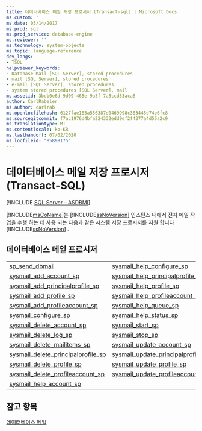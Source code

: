 ```yaml
---
title: 데이터베이스 메일 저장 프로시저 (Transact-sql) | Microsoft Docs
ms.custom: ''
ms.date: 03/14/2017
ms.prod: sql
ms.prod_service: database-engine
ms.reviewer: ''
ms.technology: system-objects
ms.topic: language-reference
dev_langs:
- TSQL
helpviewer_keywords:
- Database Mail [SQL Server], stored procedures
- mail [SQL Server], stored procedures
- e-mail [SQL Server], stored procedures
- system stored procedures [SQL Server], mail
ms.assetid: 3bdb0e6d-9d09-465e-9a3f-7a8ccd53aca8
author: CarlRabeler
ms.author: carlrab
ms.openlocfilehash: 6127fae185a556387d0469998c383445d74e6fc8
ms.sourcegitcommit: f7ac1976d4bfa224332edd9ef2f4377a4d55a2c9
ms.translationtype: MT
ms.contentlocale: ko-KR
ms.lasthandoff: 07/02/2020
ms.locfileid: "85898175"
---
```

# <a name="database-mail-stored-procedures-transact-sql"></a>데이터베이스 메일 저장 프로시저(Transact-SQL)
[!INCLUDE [SQL Server - ASDBMI](../../includes/applies-to-version/sql-asdbmi.md)]

  [!INCLUDE[msCoName](../../includes/msconame-md.md)]는 [!INCLUDE[ssNoVersion](../../includes/ssnoversion-md.md)] 인스턴스 내에서 전자 메일 작업을 수행 하는 데 사용 되는 다음과 같은 시스템 저장 프로시저를 지원 합니다 [!INCLUDE[ssNoVersion](../../includes/ssnoversion-md.md)] .  
  
## <a name="database-mail-procedures"></a>데이터베이스 메일 프로시저  
  
|||  
|-|-|  
|[sp_send_dbmail](../../relational-databases/system-stored-procedures/sp-send-dbmail-transact-sql.md)|[sysmail_help_configure_sp](../../relational-databases/system-stored-procedures/sysmail-help-configure-sp-transact-sql.md)|  
|[sysmail_add_account_sp](../../relational-databases/system-stored-procedures/sysmail-add-account-sp-transact-sql.md)|[sysmail_help_principalprofile_sp](../../relational-databases/system-stored-procedures/sysmail-help-principalprofile-sp-transact-sql.md)|  
|[sysmail_add_principalprofile_sp](../../relational-databases/system-stored-procedures/sysmail-add-principalprofile-sp-transact-sql.md)|[sysmail_help_profile_sp](../../relational-databases/system-stored-procedures/sysmail-help-profile-sp-transact-sql.md)|  
|[sysmail_add_profile_sp](../../relational-databases/system-stored-procedures/sysmail-add-profile-sp-transact-sql.md)|[sysmail_help_profileaccount_sp](../../relational-databases/system-stored-procedures/sysmail-help-profileaccount-sp-transact-sql.md)|  
|[sysmail_add_profileaccount_sp](../../relational-databases/system-stored-procedures/sysmail-add-profileaccount-sp-transact-sql.md)|[sysmail_help_queue_sp](../../relational-databases/system-stored-procedures/sysmail-help-queue-sp-transact-sql.md)|  
|[sysmail_configure_sp](../../relational-databases/system-stored-procedures/sysmail-configure-sp-transact-sql.md)|[sysmail_help_status_sp](../../relational-databases/system-stored-procedures/sysmail-help-status-sp-transact-sql.md)|  
|[sysmail_delete_account_sp](../../relational-databases/system-stored-procedures/sysmail-delete-account-sp-transact-sql.md)|[sysmail_start_sp](../../relational-databases/system-stored-procedures/sysmail-start-sp-transact-sql.md)|  
|[sysmail_delete_log_sp](../../relational-databases/system-stored-procedures/sysmail-delete-log-sp-transact-sql.md)|[sysmail_stop_sp](../../relational-databases/system-stored-procedures/sysmail-stop-sp-transact-sql.md)|  
|[sysmail_delete_mailitems_sp](../../relational-databases/system-stored-procedures/sysmail-delete-mailitems-sp-transact-sql.md)|[sysmail_update_account_sp](../../relational-databases/system-stored-procedures/sysmail-update-account-sp-transact-sql.md)|  
|[sysmail_delete_principalprofile_sp](../../relational-databases/system-stored-procedures/sysmail-delete-principalprofile-sp-transact-sql.md)|[sysmail_update_principalprofile_sp](../../relational-databases/system-stored-procedures/sysmail-update-principalprofile-sp-transact-sql.md)|  
|[sysmail_delete_profile_sp](../../relational-databases/system-stored-procedures/sysmail-delete-profile-sp-transact-sql.md)|[sysmail_update_profile_sp](../../relational-databases/system-stored-procedures/sysmail-update-profile-sp-transact-sql.md)|  
|[sysmail_delete_profileaccount_sp](../../relational-databases/system-stored-procedures/sysmail-delete-profileaccount-sp-transact-sql.md)|[sysmail_update_profileaccount_sp](../../relational-databases/system-stored-procedures/sysmail-update-profileaccount-sp-transact-sql.md)|  
|[sysmail_help_account_sp](../../relational-databases/system-stored-procedures/sysmail-help-account-sp-transact-sql.md)||  
  
## <a name="see-also"></a>참고 항목  
 [데이터베이스 메일](../../relational-databases/database-mail/database-mail.md)  
  
  
